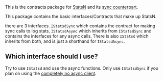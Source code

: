 This is the contracts package for [StatsN](https://github.com/TryStatsN/StatsN) and its [sync counterpart](https://github.com/TryStatsN/StatsN.NoAsync). 

This package contains the basic interfaces/Contracts that make up StatsN.


there are 3 interfaces. `IStatsdSync` which contains the contract for making sync calls to log stats, `IStatsdAsync` which inherits from `IStatsdSync` and contains the interfaces for any async calls. There is also `IStatsd` which inherits from both, and is just a shorthand for `IStatsdAsync`.



## Which interface should I use?

Try to use `IStatsd` and use the async functions. Only use `IStatsdSync` if you plan on using the [completely no async client](https://github.com/TryStatsN/StatsN.NoAsync).